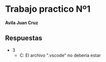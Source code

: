 # Trabajo practico Nº1
**Avila Juan Cruz**
## Respuestas
- 3
    - C: El archivo ".vscode" no deberia estar
    